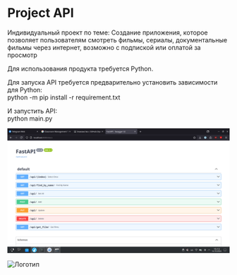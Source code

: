 # Project API

Индивидуальный проект по теме: Создание приложения, которое позволяет пользователям смотреть фильмы, сериалы, документальные фильмы через интернет, возможно с подпиской или оплатой за просмотр

Для использования продукта требуется Python.

Для запуска API требуется предварительно установить зависимости для Python:\
python -m pip install -r requirement.txt

И запустить API:\
python main.py

![alt text](image.png)

![Логотип](https://octodex.github.com/images/orderedlistocat.png "Логотип GitHub")
